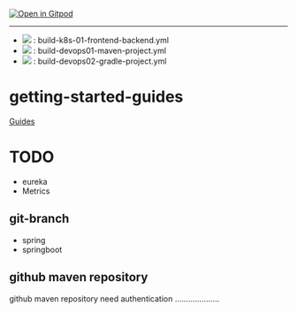 [![Open in Gitpod](https://gitpod.io/button/open-in-gitpod.svg)](https://gitpod.io/#https://github.com/yudady/spring-getting-started-guides)

---

- ![](https://github.com/yudady/spring-getting-started-guides/actions/workflows/build-k8s-01-frontend-backend.yml/badge.svg) : build-k8s-01-frontend-backend.yml
- ![](https://github.com/yudady/spring-getting-started-guides/actions/workflows/build-devops01-maven-project.yml/badge.svg) : build-devops01-maven-project.yml
- ![](https://github.com/yudady/spring-getting-started-guides/actions/workflows/build-devops02-gradle-project.yml/badge.svg) : build-devops02-gradle-project.yml





# getting-started-guides


[Guides](https://spring.io/guides#getting-started-guides)

# TODO
* eureka
* Metrics



## git-branch
* spring
* springboot


## github maven repository
github maven repository need authentication ....................